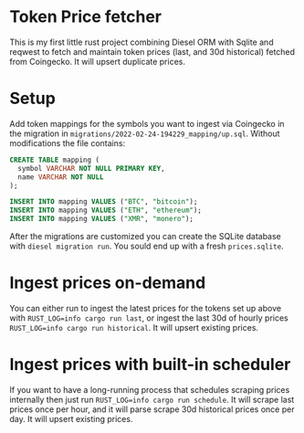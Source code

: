 # Token Price fetcher 

This is my first little rust project combining Diesel ORM with Sqlite and reqwest to fetch and maintain token prices (last, and 30d historical) fetched from Coingecko. It will upsert duplicate prices.

# Setup

Add token mappings for the symbols you want to ingest via Coingecko in the migration in `migrations/2022-02-24-194229_mapping/up.sql`. Without modifications the file contains:

```sql
CREATE TABLE mapping (
  symbol VARCHAR NOT NULL PRIMARY KEY,
  name VARCHAR NOT NULL
);

INSERT INTO mapping VALUES ("BTC", "bitcoin");
INSERT INTO mapping VALUES ("ETH", "ethereum");
INSERT INTO mapping VALUES ("XMR", "monero");
```

After the migrations are customized you can create the SQLite database with `diesel migration run`. You sould end up with a fresh `prices.sqlite`.

# Ingest prices on-demand

You can either run to ingest the latest prices for the tokens set up above with `RUST_LOG=info cargo run last`, or ingest the last 30d of hourly prices `RUST_LOG=info cargo run historical`. It will upsert existing prices.

# Ingest prices with built-in scheduler

If you want to have a long-running process that schedules scraping prices internally then just run `RUST_LOG=info cargo run schedule`. It will scrape last prices once per hour, and it will parse scrape 30d historical prices once per day. It will upsert existing prices.

